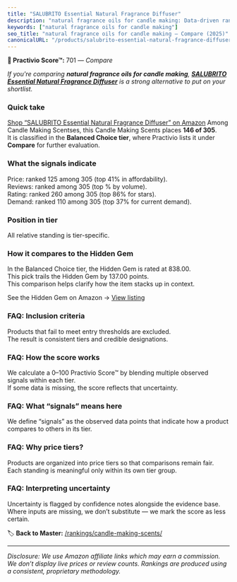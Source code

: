 ```yaml
---
title: "SALUBRITO Essential Natural Fragrance Diffuser"
description: "natural fragrance oils for candle making: Data-driven ranking using the Practivio Score™. Positioned by quality, value, demand, findability, momentum."
keywords: ["natural fragrance oils for candle making"]
seo_title: "natural fragrance oils for candle making — Compare (2025)"
canonicalURL: "/products/salubrito-essential-natural-fragrance-diffuser-B0DSFCD1NJ/"
---
```


**🛒 Practivio Score™:** 701 — _Compare_


*If you're comparing **natural fragrance oils for candle making**, **[SALUBRITO Essential Natural Fragrance Diffuser](https://www.amazon.com/dp/B0DSFCD1NJ?tag=practivio-20)** is a strong alternative to put on your shortlist.*
### Quick take
[Shop “SALUBRITO Essential Natural Fragrance Diffuser” on Amazon](https://www.amazon.com/dp/B0DSFCD1NJ?tag=practivio-20)
Among Candle Making Scentses, this Candle Making Scents places **146 of 305**.  
It is classified in the **Balanced Choice tier**, where Practivio lists it under **Compare** for further evaluation.

### What the signals indicate
Price: ranked 125 among 305 (top 41% in affordability).  
Reviews: ranked  among 305 (top % by volume).  
Rating: ranked 260 among 305 (top 86% for stars).  
Demand: ranked 110 among 305 (top 37% for current demand).

### Position in tier
All relative standing is tier-specific.

### How it compares to the Hidden Gem
In the Balanced Choice tier, the Hidden Gem is rated at 838.00.  
This pick trails the Hidden Gem by 137.00 points.  
This comparison helps clarify how the item stacks up in context.  

See the Hidden Gem on Amazon → [View listing](https://www.amazon.com/dp/B08XJQ3KF1?tag=practivio-20)

### FAQ: Inclusion criteria
Products that fail to meet entry thresholds are excluded.  
The result is consistent tiers and credible designations.

### FAQ: How the score works
We calculate a 0–100 Practivio Score™ by blending multiple observed signals within each tier.  
If some data is missing, the score reflects that uncertainty.

### FAQ: What “signals” means here
We define “signals” as the observed data points that indicate how a product compares to others in its tier.

### FAQ: Why price tiers?
Products are organized into price tiers so that comparisons remain fair.  
Each standing is meaningful only within its own tier group.

### FAQ: Interpreting uncertainty
Uncertainty is flagged by confidence notes alongside the evidence base.  
Where inputs are missing, we don’t substitute — we mark the score as less certain.

<!-- Missing template for Compare/CompareWithinPriceClass -->


🏷️ **Back to Master:** [/rankings/candle-making-scents/](/rankings/candle-making-scents/)

---
_Disclosure: We use Amazon affiliate links which may earn a commission. We don’t display live prices or review counts. Rankings are produced using a consistent, proprietary methodology._
